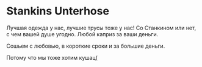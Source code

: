# Stankins Unterhose
Лучшая одежда у нас, лучшие трусы тоже у нас! 
Со Станкином или нет, с чем вашей душе угодно. 
Любой каприз за ваши деньги. 

Сошьем с любовью, в короткие сроки и за большие деньги. 

Потому что мы тоже хотим кушац(
